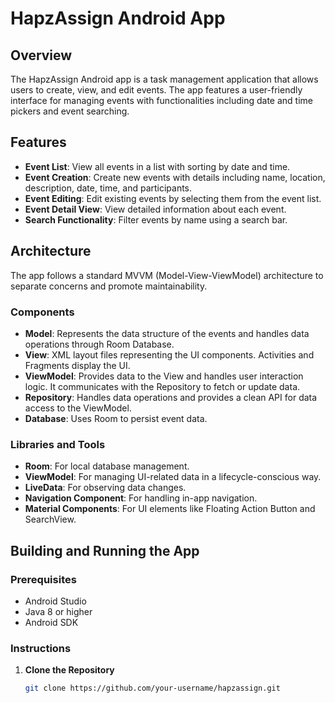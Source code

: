# HapzAssign Android App

## Overview

The HapzAssign Android app is a task management application that allows users to create, view, and edit events. The app features a user-friendly interface for managing events with functionalities including date and time pickers and event searching.

## Features

- **Event List**: View all events in a list with sorting by date and time.
- **Event Creation**: Create new events with details including name, location, description, date, time, and participants.
- **Event Editing**: Edit existing events by selecting them from the event list.
- **Event Detail View**: View detailed information about each event.
- **Search Functionality**: Filter events by name using a search bar.

## Architecture

The app follows a standard MVVM (Model-View-ViewModel) architecture to separate concerns and promote maintainability.

### Components

- **Model**: Represents the data structure of the events and handles data operations through Room Database.
- **View**: XML layout files representing the UI components. Activities and Fragments display the UI.
- **ViewModel**: Provides data to the View and handles user interaction logic. It communicates with the Repository to fetch or update data.
- **Repository**: Handles data operations and provides a clean API for data access to the ViewModel.
- **Database**: Uses Room to persist event data.

### Libraries and Tools

- **Room**: For local database management.
- **ViewModel**: For managing UI-related data in a lifecycle-conscious way.
- **LiveData**: For observing data changes.
- **Navigation Component**: For handling in-app navigation.
- **Material Components**: For UI elements like Floating Action Button and SearchView.

## Building and Running the App

### Prerequisites

- Android Studio
- Java 8 or higher
- Android SDK

### Instructions

1. **Clone the Repository**

   ```bash
   git clone https://github.com/your-username/hapzassign.git

